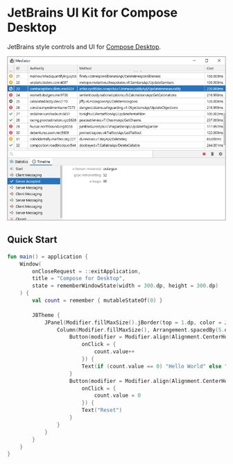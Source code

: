 # JetBrains UI Kit for Compose Desktop

JetBrains style controls and UI for [Compose Desktop](https://www.jetbrains.com/lp/compose/).

![screenshot](docs/screenshot.png)

## Quick Start

```kotlin
fun main() = application {
    Window(
        onCloseRequest = ::exitApplication,
        title = "Compose for Desktop",
        state = rememberWindowState(width = 300.dp, height = 300.dp)
    ) {
        val count = remember { mutableStateOf(0) }

        JBTheme {
            JPanel(Modifier.fillMaxSize().jBorder(top = 1.dp, color = JBTheme.panelColors.border)) {
                Column(Modifier.fillMaxSize(), Arrangement.spacedBy(5.dp)) {
                    Button(modifier = Modifier.align(Alignment.CenterHorizontally),
                        onClick = {
                            count.value++
                        }) {
                        Text(if (count.value == 0) "Hello World" else "Clicked ${count.value}!")
                    }
                    Button(modifier = Modifier.align(Alignment.CenterHorizontally),
                        onClick = {
                            count.value = 0
                        }) {
                        Text("Reset")
                    }
                }
            }
        }
    }
}
```